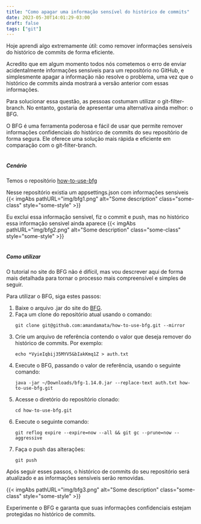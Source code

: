 ```yaml
---
title: "Como apagar uma informação sensível do histórico de commits"
date: 2023-05-30T14:01:29-03:00
draft: false
tags: ["git"]
---
```


Hoje aprendi algo extremamente útil: como remover informações sensíveis do histórico de commits de forma eficiente.

Acredito que em algum momento todos nós cometemos o erro de enviar acidentalmente informações sensíveis para um repositório no GitHub, e simplesmente apagar a informação não resolve o problema, uma vez que o histórico de commits ainda mostrará a versão anterior com essas informações.

Para solucionar essa questão, as pessoas costumam utilizar o git-filter-branch. No entanto, gostaria de apresentar uma alternativa ainda melhor: o BFG.

O BFG é uma ferramenta poderosa e fácil de usar que permite remover informações confidenciais do histórico de commits do seu repositório de forma segura. Ele oferece uma solução mais rápida e eficiente em comparação com o git-filter-branch.</br></br>

##### Cenário
Temos o repositório [how-to-use-bfg](https://github.com/amandamata/how-to-use-bfg)

Nesse repositório existia um appsettings.json com informações sensiveis
{{< imgAbs 
pathURL="img/bfg1.png" 
alt="Some description" 
class="some-class" 
style="some-style" >}}


Eu exclui essa informação sensivel, fiz o commit e push, mas no histórico essa informação sensivel ainda aparece
{{< imgAbs 
pathURL="img/bfg2.png" 
alt="Some description" 
class="some-class" 
style="some-style" >}}
</br></br>

##### Como utilizar
O tutorial no site do BFG não é difícil, mas vou descrever aqui de forma mais detalhada para tornar o processo mais compreensível e simples de seguir.

Para utilizar o BFG, siga estes passos:
1. Baixe o arquivo .jar do site do [BFG](https://rtyley.github.io/bfg-repo-cleaner/).
2. Faça um clone do repositório atual usando o comando:
	```
	git clone git@github.com:amandamata/how-to-use-bfg.git --mirror
	```
3. Crie um arquivo de referência contendo o valor que deseja remover do histórico de commits. Por exemplo:
	```
	echo *VyieIqbij35MYV5&bIakKmq1Z > auth.txt
	```
4. Execute o BFG, passando o valor de referência, usando o seguinte comando:
	```
	java -jar ~/Downloads/bfg-1.14.0.jar --replace-text auth.txt how-to-use-bfg.git
	```
5. Acesse o diretório do repositório clonado:
	```
	cd how-to-use-bfg.git
	```
6. Execute o seguinte comando:
	```
	git reflog expire --expire=now --all && git gc --prune=now --aggressive
	```
7. Faça o push das alterações:
	```
	git push
	```
	
Após seguir esses passos, o histórico de commits do seu repositório será atualizado e as informações sensíveis serão removidas.


{{< imgAbs 
pathURL="img/bfg3.png" 
alt="Some description" 
class="some-class" 
style="some-style" >}}


Experimente o BFG e garanta que suas informações confidenciais estejam protegidas no histórico de commits.
